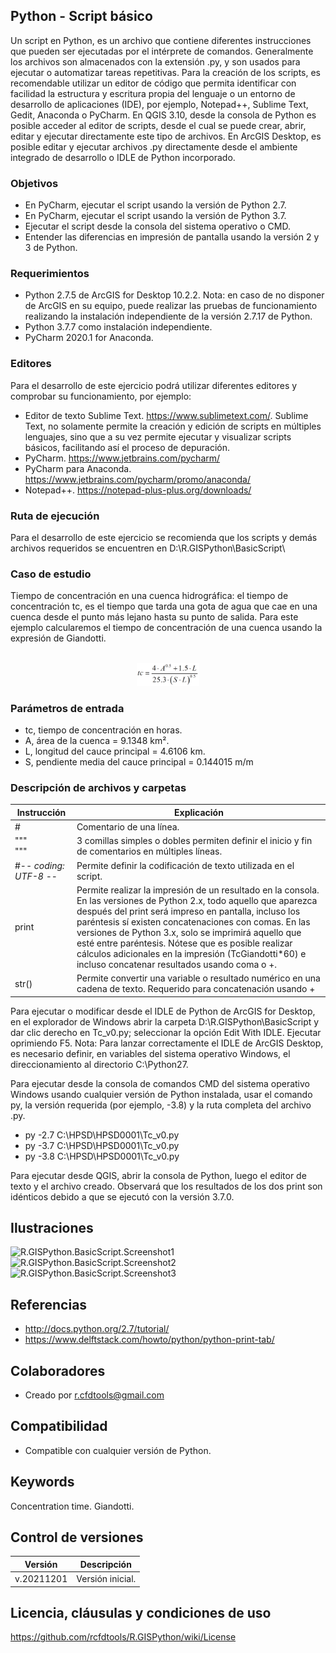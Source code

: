 ## Python - Script básico

Un script en Python, es un archivo que contiene diferentes instrucciones que pueden ser ejecutadas por el intérprete de comandos. Generalmente los archivos son almacenados con la extensión .py, y son usados para ejecutar o automatizar tareas repetitivas. Para la creación de los scripts, es recomendable utilizar un editor de código que permita identificar con facilidad la estructura y escritura propia del lenguaje o un entorno de desarrollo de aplicaciones (IDE), por ejemplo, Notepad++, Sublime Text, Gedit, Anaconda o PyCharm. En QGIS 3.10, desde la consola de Python es posible acceder al editor de scripts, desde el cual se puede crear, abrir, editar y ejecutar directamente este tipo de archivos. En ArcGIS Desktop, es posible editar y ejecutar archivos .py directamente desde el ambiente integrado de desarrollo o IDLE de Python incorporado.


### Objetivos

* En PyCharm, ejecutar el script usando la versión de Python 2.7.
* En PyCharm, ejecutar el script usando la versión de Python 3.7.
* Ejecutar el script desde la consola del sistema operativo o CMD.
* Entender las diferencias en impresión de pantalla usando la versión 2 y 3 de Python.


### Requerimientos

* Python 2.7.5 de ArcGIS for Desktop 10.2.2. Nota: en caso de no disponer de ArcGIS en su equipo, puede realizar las pruebas de funcionamiento realizando la instalación independiente de la versión 2.7.17 de Python.
* Python 3.7.7 como instalación independiente.
* PyCharm 2020.1 for Anaconda.


### Editores

Para el desarrollo de este ejercicio podrá utilizar diferentes editores y comprobar su funcionamiento, por ejemplo:

* Editor de texto Sublime Text. https://www.sublimetext.com/. Sublime Text, no solamente 
permite la creación y edición de scripts en múltiples lenguajes, sino que a su vez permite ejecutar y visualizar scripts básicos, facilitando así el proceso de depuración.
* PyCharm. https://www.jetbrains.com/pycharm/ 
* PyCharm para Anaconda. https://www.jetbrains.com/pycharm/promo/anaconda/
* Notepad++. https://notepad-plus-plus.org/downloads/


### Ruta de ejecución
 
Para el desarrollo de este ejercicio se recomienda que los scripts y demás archivos requeridos se encuentren en D:\R.GISPython\BasicScript\ 


### Caso de estudio

Tiempo de concentración en una cuenca hidrográfica: el tiempo de concentración tc, es el tiempo que tarda una gota de agua que cae en una cuenca desde el punto más lejano hasta su punto de salida. Para este ejemplo calcularemos el tiempo de concentración de una cuenca usando la expresión de Giandotti.

<div align="center">
  <br>
  <img alt="R.GISPython.BasicScript.TcGiangotti" src="https://github.com/rcfdtools/R.GISPython/blob/main/BasicScript/Screenshot/TcGiangotti.png" width="100px">
</div>


### Parámetros de entrada
* tc, tiempo de concentración en horas.
* A, área de la cuenca = 9.1348 km².
* L, longitud del cauce principal = 4.6106 km.
* S, pendiente media del cauce principal = 0.144015 m/m


### Descripción de archivos y carpetas

| Instrucción  | Explicación                                                                                      |
|--------------|--------------------------------------------------------------------------------------------------|
| #            | Comentario de una línea.                                                                         |
| """<br/>"""  | 3 comillas simples o dobles permiten definir el inicio y fin de comentarios en múltiples líneas. |
| #-*- coding: UTF-8 -*- | Permite definir la codificación de texto utilizada en el script.  |
| print | Permite realizar la impresión de un resultado en la consola. En las versiones de Python 2.x, todo aquello que aparezca después del print será impreso en pantalla, incluso los paréntesis sí existen concatenaciones con comas. En las versiones de Python 3.x, solo se imprimirá aquello que esté entre paréntesis. Nótese que es posible realizar cálculos adicionales en la impresión (TcGiandotti*60) e incluso concatenar resultados usando coma o +. |
| str() | Permite convertir una variable o resultado numérico en una cadena de texto. Requerido para concatenación usando + |


Para ejecutar o modificar desde el IDLE de Python de ArcGIS for Desktop, en el explorador de Windows abrir la carpeta D:\R.GISPython\BasicScript y dar clic derecho en Tc_v0.py; seleccionar la opción Edit With IDLE. Ejecutar oprimiendo F5. Nota: Para lanzar correctamente el IDLE de ArcGIS Desktop, es necesario definir, en variables del sistema operativo Windows, el direccionamiento al directorio C:\Python27.

Para ejecutar desde la consola de comandos CMD del sistema operativo Windows usando cualquier versión de Python instalada, usar el comando py, la versión requerida (por ejemplo, -3.8) y la ruta completa del archivo .py.

* py -2.7 C:\HPSD\HPSD0001\Tc_v0.py
* py -3.7 C:\HPSD\HPSD0001\Tc_v0.py
* py -3.8 C:\HPSD\HPSD0001\Tc_v0.py

Para ejecutar desde QGIS, abrir la consola de Python, luego el editor de texto y el archivo creado. Observará que los resultados de los dos print son idénticos debido a que se ejecutó con la versión 3.7.0.


## Ilustraciones

![R.GISPython.BasicScript.Screenshot1](https://github.com/rcfdtools/R.HydroTools/blob/main/NombreHerramienta/Screenshot/Screenshot1.png)
![R.GISPython.BasicScript.Screenshot2](https://github.com/rcfdtools/R.HydroTools/blob/main/NombreHerramienta/Screenshot/Screenshot2.png)
![R.GISPython.BasicScript.Screenshot3](https://github.com/rcfdtools/R.HydroTools/blob/main/NombreHerramienta/Screenshot/Screenshot3.png)


## Referencias

* http://docs.python.org/2.7/tutorial/
* https://www.delftstack.com/howto/python/python-print-tab/


## Colaboradores

* Creado por r.cfdtools@gmail.com


## Compatibilidad

* Compatible con cualquier versión de Python.


## Keywords
Concentration time. Giandotti.


## Control de versiones

| Versión    | Descripción      |
|------------|------------------|
| v.20211201 | Versión inicial. | 


## Licencia, cláusulas y condiciones de uso
https://github.com/rcfdtools/R.GISPython/wiki/License
